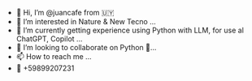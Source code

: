 - 👋 Hi, I’m @juancafe from  🇺🇾  
- 👀 I’m interested in Nature & New Tecno ...
- 🌱 I’m currently getting experience using Python with LLM, for use al ChatGPT, Copilot ...
- 💞️ I’m looking to collaborate on Python 🐍...
- 📫 How to reach me ...
- 📱 +59899207231

<!---
juancafe/juancafe is a ✨ special ✨ repository because its `README.md` (this file) appears on your GitHub profile.
You can click the Preview link to take a look at your changes.
--->
